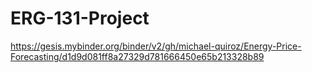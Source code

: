 # ERG-131-Project
https://gesis.mybinder.org/binder/v2/gh/michael-quiroz/Energy-Price-Forecasting/d1d9d081ff8a27329d781666450e65b213328b89
